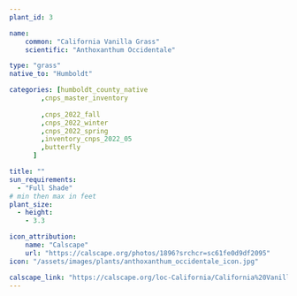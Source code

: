 ```yaml
---
plant_id: 3

name: 
    common: "California Vanilla Grass"  
    scientific: "Anthoxanthum Occidentale"  

type: "grass"
native_to: "Humboldt"

categories: [humboldt_county_native
        ,cnps_master_inventory
        
        ,cnps_2022_fall
        ,cnps_2022_winter
        ,cnps_2022_spring
        ,inventory_cnps_2022_05
        ,butterfly
      ]

title: ""
sun_requirements:
  - "Full Shade"
# min then max in feet
plant_size:
  - height: 
    - 3.3

icon_attribution: 
    name: "Calscape"
    url: "https://calscape.org/photos/1896?srchcr=sc61fe0d9df2095"
icon: "/assets/images/plants/anthoxanthum_occidentale_icon.jpg" 

calscape_link: "https://calscape.org/loc-California/California%20Vanilla%20Grass%20(Anthoxanthum%20occidentale)"
---
```


